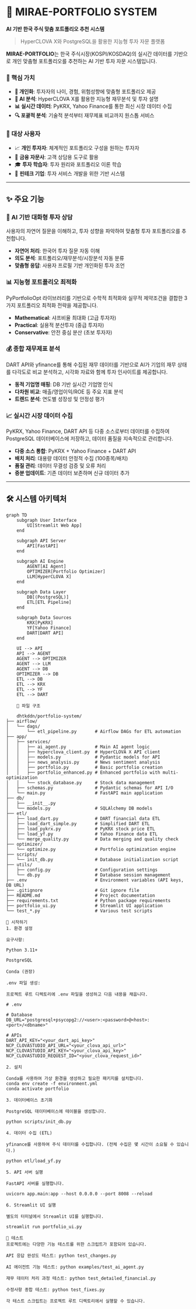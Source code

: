 # 🚀 MIRAE-PORTFOLIO SYSTEM

**AI 기반 한국 주식 맞춤 포트폴리오 추천 시스템**

> HyperCLOVA X와 PostgreSQL을 활용한 지능형 투자 자문 플랫폼

**MIRAE-PORTFOLIO**는 한국 주식시장(KOSPI/KOSDAQ)의 실시간 데이터를 기반으로 개인 맞춤형 포트폴리오를 추천하는 AI 기반 투자 자문 시스템입니다.

### 🌟 핵심 가치

* **🎯 개인화**: 투자자의 나이, 경험, 위험성향에 맞춤형 포트폴리오 제공
* **🧠 AI 분석**: HyperCLOVA X를 활용한 지능형 재무분석 및 투자 설명
* **📊 실시간 데이터**: PyKRX, Yahoo Finance를 통한 최신 시장 데이터 수집
* **🔍 포괄적 분석**: 기술적 분석부터 재무제표 비교까지 원스톱 서비스

### 🎯 대상 사용자

* 📈 **개인 투자자**: 체계적인 포트폴리오 구성을 원하는 투자자
* 💼 **금융 자문사**: 고객 상담용 도구로 활용
* 🎓 **투자 학습자**: 투자 원리와 포트폴리오 이론 학습
* 🏢 **핀테크 기업**: 투자 서비스 개발을 위한 기반 시스템

---

## ✨ 주요 기능

### 🤖 AI 기반 대화형 투자 상담

사용자의 자연어 질문을 이해하고, 투자 성향을 파악하여 맞춤형 투자 포트폴리오를 추천합니다.

* **자연어 처리**: 한국어 투자 질문 자동 이해
* **의도 분석**: 포트폴리오/재무분석/시장분석 자동 분류
* **맞춤형 응답**: 사용자 프로필 기반 개인화된 투자 조언

### 📊 지능형 포트폴리오 최적화

PyPortfolioOpt 라이브러리를 기반으로 수학적 최적화와 실무적 제약조건을 결합한 3가지 포트폴리오 최적화 전략을 제공합니다.

* **Mathematical**: 샤프비율 최대화 (고급 투자자)
* **Practical**: 실용적 분산투자 (중급 투자자)
* **Conservative**: 안전 중심 분산 (초보 투자자)

### 💰 종합 재무제표 분석

DART API와 yfinance를 통해 수집된 재무 데이터를 기반으로 AI가 기업의 재무 상태를 다각도로 비교 분석하고, 시각화 자료와 함께 투자 인사이트를 제공합니다.

* **동적 기업명 매핑**: DB 기반 실시간 기업명 인식
* **다차원 비교**: 매출/영업이익/ROE 등 주요 지표 분석
* **트렌드 분석**: 연도별 성장성 및 안정성 평가

### 📈 실시간 시장 데이터 수집

PyKRX, Yahoo Finance, DART API 등 다중 소스로부터 데이터를 수집하여 PostgreSQL 데이터베이스에 저장하고, 데이터 품질을 지속적으로 관리합니다.

* **다중 소스 통합**: PyKRX + Yahoo Finance + DART API
* **배치 처리**: 대용량 데이터 안정적 수집 (100종목/배치)
* **품질 관리**: 데이터 무결성 검증 및 오류 처리
* **증분 업데이트**: 기존 데이터 보존하며 신규 데이터 추가

---

## 🛠️ 시스템 아키텍처

```mermaid
graph TD
    subgraph User Interface
        UI[Streamlit Web App]
    end

    subgraph API Server
        API[FastAPI]
    end

    subgraph AI Engine
        AGENT[AI Agent]
        OPTIMIZER[Portfolio Optimizer]
        LLM[HyperCLOVA X]
    end

    subgraph Data Layer
        DB[(PostgreSQL)]
        ETL[ETL Pipeline]
    end

    subgraph Data Sources
        KRX[PyKRX]
        YF[Yahoo Finance]
        DART[DART API]
    end

    UI --> API
    API --> AGENT
    AGENT --> OPTIMIZER
    AGENT --> LLM
    AGENT --> DB
    OPTIMIZER --> DB
    ETL --> DB
    ETL --> KRX
    ETL --> YF
    ETL --> DART

    📁 파일 구조

    dhtkddn/portfolio-system/
├── airflow/
│   └── dags/
│       └── etl_pipeline.py       # Airflow DAGs for ETL automation
├── app/
│   ├── services/
│   │   ├── ai_agent.py           # Main AI agent logic
│   │   ├── hyperclova_client.py  # HyperCLOVA X API client
│   │   ├── models.py             # Pydantic models for API
│   │   ├── news_analysis.py      # News sentiment analysis
│   │   ├── portfolio.py          # Basic portfolio creation
│   │   ├── portfolio_enhanced.py # Enhanced portfolio with multi-optimization
│   │   └── stock_database.py     # Stock data management
│   ├── schemas.py                # Pydantic schemas for API I/O
│   └── main.py                   # FastAPI main application
├── db/
│   ├── __init__.py
│   └── models.py                 # SQLAlchemy DB models
├── etl/
│   ├── load_dart.py              # DART financial data ETL
│   ├── load_dart_simple.py       # Simplified DART ETL
│   ├── load_pykrx.py             # PyKRX stock price ETL
│   ├── load_yf.py                # Yahoo Finance data ETL
│   └── merge_quality.py          # Data merging and quality check
├── optimizer/
│   └── optimize.py               # Portfolio optimization engine
├── scripts/
│   └── init_db.py                # Database initialization script
├── utils/
│   ├── config.py                 # Configuration settings
│   └── db.py                     # Database session management
├── .env                          # Environment variables (API keys, DB URL)
├── .gitignore                    # Git ignore file
├── README.md                     # Project documentation
├── requirements.txt              # Python package requirements
├── portfolio_ui.py               # Streamlit UI application
└── test_*.py                     # Various test scripts

🚀 시작하기
1. 환경 설정

요구사항:

Python 3.11+

PostgreSQL

Conda (권장)

.env 파일 생성:

프로젝트 루트 디렉토리에 .env 파일을 생성하고 다음 내용을 채웁니다.

# .env

# Database
DB_URL="postgresql+psycopg2://<user>:<password>@<host>:<port>/<dbname>"

# APIs
DART_API_KEY="<your_dart_api_key>"
NCP_CLOVASTUDIO_API_URL="<your_clova_api_url>"
NCP_CLOVASTUDIO_API_KEY="<your_clova_api_key>"
NCP_CLOVASTUDIO_REQUEST_ID="<your_clova_request_id>"

2. 설치

Conda를 사용하여 가상 환경을 생성하고 필요한 패키지를 설치합니다.
conda env create -f environment.yml
conda activate portfolio

3. 데이터베이스 초기화

PostgreSQL 데이터베이스에 테이블을 생성합니다.

python scripts/init_db.py

4. 데이터 수집 (ETL)

yfinance를 사용하여 주식 데이터를 수집합니다. (전체 수집은 몇 시간이 소요될 수 있습니다.)

python etl/load_yf.py

5. API 서버 실행

FastAPI 서버를 실행합니다.

uvicorn app.main:app --host 0.0.0.0 --port 8008 --reload

6. Streamlit UI 실행

별도의 터미널에서 Streamlit UI를 실행합니다.

streamlit run portfolio_ui.py

🧪 테스트
프로젝트에는 다양한 기능 테스트를 위한 스크립트가 포함되어 있습니다.

API 응답 완성도 테스트: python test_changes.py

AI 에이전트 기능 테스트: python examples/test_ai_agent.py

재무 데이터 처리 과정 테스트: python test_detailed_financial.py

수정사항 종합 테스트: python test_fixes.py

각 테스트 스크립트는 프로젝트 루트 디렉토리에서 실행할 수 있습니다.
